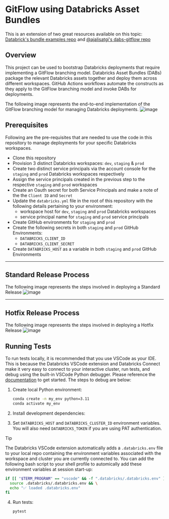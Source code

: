 # GitFlow using Databricks Asset Bundles
This is an extension of two great resources available on this topic: [Databrick's bundle examples repo](https://github.com/databricks/bundle-examples) and [@ajalisatgi's dabs-gitflow repo](https://github.com/ajalisatgi/dabs-gitflow/tree/main)

## Overview

This project can be used to bootstrap Databricks deployments that require implementing a GitFlow branching model. Databricks Asset Bundles (DABs) package the relevant Databricks assets together and deploy them across different workspaces. GitHub Actions workflows automate the constructs as they apply to the GitFlow branching model and invoke DABs for deployments. 

The following image represents the end-to-end implementation of the GitFlow branching model for managing Databricks deployments.
![image](https://github.com/user-attachments/assets/ae25ba29-2bb1-4152-8259-76f4fe1895ae)

    
## Prerequisites
Following are the pre-requisites that are needed to use the code in this repository to manage deployments for your specific Databricks workspaces.
* Clone this repository 
* Provision 3 distinct Databricks workspaces: `dev`, `staging` & `prod`
* Create two distinct service principals via the account console for the `staging` and `prod` Databricks workspaces respectively
* Assign the service principals created in the previous step to the respective `staging` and `prod` workspaces
* Create an Oauth secret for both Service Principals and make a note of the the `Client ID` and `Secret`  
* Update the `databricks.yml` file in the root of this repository with the following details pertaining to your environment:
  * workspace host for `dev`, `staging` and `prod` Databricks workspaces
  * service principal name for `staging` and `prod` service principals
* Create GitHub environments for `staging` and `prod`
* Create the following secrets in both `staging` and `prod` GitHub Environments:
  * `DATABRICKS_CLIENT_ID`
  * `DATABRICKS_CLIENT_SECRET`
* Create `DATABRICKS_HOST` as a variable in both `staging` and `prod` GitHub Environments
  
---

## Standard Release Process
The following image represents the steps involved in deploying a Standard Release
![image](https://github.com/user-attachments/assets/e50ef525-60f4-4680-abb2-38ec7ea90e89)


---
## Hotfix Release Process
The following image represents the steps involved in deploying a Hotfix Release
![image](https://github.com/user-attachments/assets/73cbdd53-84b8-43ae-bfb5-2b944a3c7e65)

## Running Tests
To run tests locally, it is recommended that you use VSCode as your IDE. This is because the Databricks VSCode extension and Databricks Connect make it very easy to connect to your interactive cluster, run tests, and debug using the built-in VSCode Python debugger. Please reference the [documentation](https://docs.databricks.com/en/dev-tools/vscode-ext/index.html) to get started. The steps to debug are below:
1. Create local Python environment:
   ```bash
   conda create -n my_env python=3.11
   conda activate my_env
   ```
2.  Install development dependencies:

3. Set `DATABRICKS_HOST` and `DATABRICKS_CLUSTER_ID` environment variables. You will also need `DATABRICKS_TOKEN` if you are using PAT authentication.
> [!TIP]
> The Databricks VSCode extension automatically adds a `.databricks.env` file to your local repo containing the environment variables associated with the workspace and cluster you are currently connected to. You can add the following bash script to your shell profile to automically add these environment variables at session start-up:
> ```bash
> if [[ "$TERM_PROGRAM" == "vscode" && -f ".databricks/.databricks.env" ]]; then
>   source .databricks/.databricks.env && \
>   echo "✅ loaded .databricks.env"
> fi
> ```
4. Run tests:
   ```bash
   pytest
   ```

